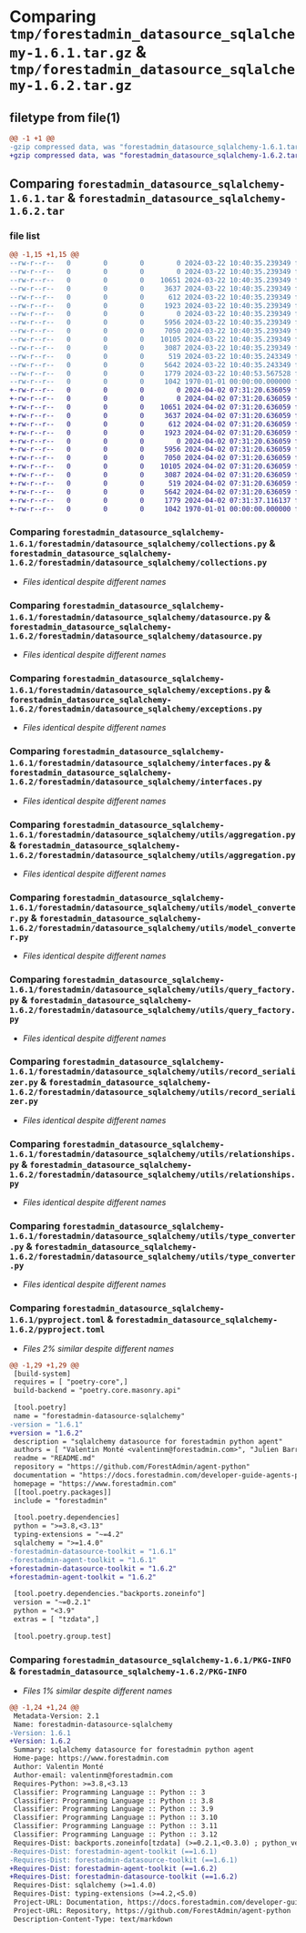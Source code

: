 # Comparing `tmp/forestadmin_datasource_sqlalchemy-1.6.1.tar.gz` & `tmp/forestadmin_datasource_sqlalchemy-1.6.2.tar.gz`

## filetype from file(1)

```diff
@@ -1 +1 @@
-gzip compressed data, was "forestadmin_datasource_sqlalchemy-1.6.1.tar", max compression
+gzip compressed data, was "forestadmin_datasource_sqlalchemy-1.6.2.tar", max compression
```

## Comparing `forestadmin_datasource_sqlalchemy-1.6.1.tar` & `forestadmin_datasource_sqlalchemy-1.6.2.tar`

### file list

```diff
@@ -1,15 +1,15 @@
--rw-r--r--   0        0        0        0 2024-03-22 10:40:35.239349 forestadmin_datasource_sqlalchemy-1.6.1/README.md
--rw-r--r--   0        0        0        0 2024-03-22 10:40:35.239349 forestadmin_datasource_sqlalchemy-1.6.1/forestadmin/datasource_sqlalchemy/__init__.py
--rw-r--r--   0        0        0    10651 2024-03-22 10:40:35.239349 forestadmin_datasource_sqlalchemy-1.6.1/forestadmin/datasource_sqlalchemy/collections.py
--rw-r--r--   0        0        0     3637 2024-03-22 10:40:35.239349 forestadmin_datasource_sqlalchemy-1.6.1/forestadmin/datasource_sqlalchemy/datasource.py
--rw-r--r--   0        0        0      612 2024-03-22 10:40:35.239349 forestadmin_datasource_sqlalchemy-1.6.1/forestadmin/datasource_sqlalchemy/exceptions.py
--rw-r--r--   0        0        0     1923 2024-03-22 10:40:35.239349 forestadmin_datasource_sqlalchemy-1.6.1/forestadmin/datasource_sqlalchemy/interfaces.py
--rw-r--r--   0        0        0        0 2024-03-22 10:40:35.239349 forestadmin_datasource_sqlalchemy-1.6.1/forestadmin/datasource_sqlalchemy/utils/__init__.py
--rw-r--r--   0        0        0     5956 2024-03-22 10:40:35.239349 forestadmin_datasource_sqlalchemy-1.6.1/forestadmin/datasource_sqlalchemy/utils/aggregation.py
--rw-r--r--   0        0        0     7050 2024-03-22 10:40:35.239349 forestadmin_datasource_sqlalchemy-1.6.1/forestadmin/datasource_sqlalchemy/utils/model_converter.py
--rw-r--r--   0        0        0    10105 2024-03-22 10:40:35.239349 forestadmin_datasource_sqlalchemy-1.6.1/forestadmin/datasource_sqlalchemy/utils/query_factory.py
--rw-r--r--   0        0        0     3087 2024-03-22 10:40:35.239349 forestadmin_datasource_sqlalchemy-1.6.1/forestadmin/datasource_sqlalchemy/utils/record_serializer.py
--rw-r--r--   0        0        0      519 2024-03-22 10:40:35.243349 forestadmin_datasource_sqlalchemy-1.6.1/forestadmin/datasource_sqlalchemy/utils/relationships.py
--rw-r--r--   0        0        0     5642 2024-03-22 10:40:35.243349 forestadmin_datasource_sqlalchemy-1.6.1/forestadmin/datasource_sqlalchemy/utils/type_converter.py
--rw-r--r--   0        0        0     1779 2024-03-22 10:40:53.567528 forestadmin_datasource_sqlalchemy-1.6.1/pyproject.toml
--rw-r--r--   0        0        0     1042 1970-01-01 00:00:00.000000 forestadmin_datasource_sqlalchemy-1.6.1/PKG-INFO
+-rw-r--r--   0        0        0        0 2024-04-02 07:31:20.636059 forestadmin_datasource_sqlalchemy-1.6.2/README.md
+-rw-r--r--   0        0        0        0 2024-04-02 07:31:20.636059 forestadmin_datasource_sqlalchemy-1.6.2/forestadmin/datasource_sqlalchemy/__init__.py
+-rw-r--r--   0        0        0    10651 2024-04-02 07:31:20.636059 forestadmin_datasource_sqlalchemy-1.6.2/forestadmin/datasource_sqlalchemy/collections.py
+-rw-r--r--   0        0        0     3637 2024-04-02 07:31:20.636059 forestadmin_datasource_sqlalchemy-1.6.2/forestadmin/datasource_sqlalchemy/datasource.py
+-rw-r--r--   0        0        0      612 2024-04-02 07:31:20.636059 forestadmin_datasource_sqlalchemy-1.6.2/forestadmin/datasource_sqlalchemy/exceptions.py
+-rw-r--r--   0        0        0     1923 2024-04-02 07:31:20.636059 forestadmin_datasource_sqlalchemy-1.6.2/forestadmin/datasource_sqlalchemy/interfaces.py
+-rw-r--r--   0        0        0        0 2024-04-02 07:31:20.636059 forestadmin_datasource_sqlalchemy-1.6.2/forestadmin/datasource_sqlalchemy/utils/__init__.py
+-rw-r--r--   0        0        0     5956 2024-04-02 07:31:20.636059 forestadmin_datasource_sqlalchemy-1.6.2/forestadmin/datasource_sqlalchemy/utils/aggregation.py
+-rw-r--r--   0        0        0     7050 2024-04-02 07:31:20.636059 forestadmin_datasource_sqlalchemy-1.6.2/forestadmin/datasource_sqlalchemy/utils/model_converter.py
+-rw-r--r--   0        0        0    10105 2024-04-02 07:31:20.636059 forestadmin_datasource_sqlalchemy-1.6.2/forestadmin/datasource_sqlalchemy/utils/query_factory.py
+-rw-r--r--   0        0        0     3087 2024-04-02 07:31:20.636059 forestadmin_datasource_sqlalchemy-1.6.2/forestadmin/datasource_sqlalchemy/utils/record_serializer.py
+-rw-r--r--   0        0        0      519 2024-04-02 07:31:20.636059 forestadmin_datasource_sqlalchemy-1.6.2/forestadmin/datasource_sqlalchemy/utils/relationships.py
+-rw-r--r--   0        0        0     5642 2024-04-02 07:31:20.636059 forestadmin_datasource_sqlalchemy-1.6.2/forestadmin/datasource_sqlalchemy/utils/type_converter.py
+-rw-r--r--   0        0        0     1779 2024-04-02 07:31:37.116137 forestadmin_datasource_sqlalchemy-1.6.2/pyproject.toml
+-rw-r--r--   0        0        0     1042 1970-01-01 00:00:00.000000 forestadmin_datasource_sqlalchemy-1.6.2/PKG-INFO
```

### Comparing `forestadmin_datasource_sqlalchemy-1.6.1/forestadmin/datasource_sqlalchemy/collections.py` & `forestadmin_datasource_sqlalchemy-1.6.2/forestadmin/datasource_sqlalchemy/collections.py`

 * *Files identical despite different names*

### Comparing `forestadmin_datasource_sqlalchemy-1.6.1/forestadmin/datasource_sqlalchemy/datasource.py` & `forestadmin_datasource_sqlalchemy-1.6.2/forestadmin/datasource_sqlalchemy/datasource.py`

 * *Files identical despite different names*

### Comparing `forestadmin_datasource_sqlalchemy-1.6.1/forestadmin/datasource_sqlalchemy/exceptions.py` & `forestadmin_datasource_sqlalchemy-1.6.2/forestadmin/datasource_sqlalchemy/exceptions.py`

 * *Files identical despite different names*

### Comparing `forestadmin_datasource_sqlalchemy-1.6.1/forestadmin/datasource_sqlalchemy/interfaces.py` & `forestadmin_datasource_sqlalchemy-1.6.2/forestadmin/datasource_sqlalchemy/interfaces.py`

 * *Files identical despite different names*

### Comparing `forestadmin_datasource_sqlalchemy-1.6.1/forestadmin/datasource_sqlalchemy/utils/aggregation.py` & `forestadmin_datasource_sqlalchemy-1.6.2/forestadmin/datasource_sqlalchemy/utils/aggregation.py`

 * *Files identical despite different names*

### Comparing `forestadmin_datasource_sqlalchemy-1.6.1/forestadmin/datasource_sqlalchemy/utils/model_converter.py` & `forestadmin_datasource_sqlalchemy-1.6.2/forestadmin/datasource_sqlalchemy/utils/model_converter.py`

 * *Files identical despite different names*

### Comparing `forestadmin_datasource_sqlalchemy-1.6.1/forestadmin/datasource_sqlalchemy/utils/query_factory.py` & `forestadmin_datasource_sqlalchemy-1.6.2/forestadmin/datasource_sqlalchemy/utils/query_factory.py`

 * *Files identical despite different names*

### Comparing `forestadmin_datasource_sqlalchemy-1.6.1/forestadmin/datasource_sqlalchemy/utils/record_serializer.py` & `forestadmin_datasource_sqlalchemy-1.6.2/forestadmin/datasource_sqlalchemy/utils/record_serializer.py`

 * *Files identical despite different names*

### Comparing `forestadmin_datasource_sqlalchemy-1.6.1/forestadmin/datasource_sqlalchemy/utils/relationships.py` & `forestadmin_datasource_sqlalchemy-1.6.2/forestadmin/datasource_sqlalchemy/utils/relationships.py`

 * *Files identical despite different names*

### Comparing `forestadmin_datasource_sqlalchemy-1.6.1/forestadmin/datasource_sqlalchemy/utils/type_converter.py` & `forestadmin_datasource_sqlalchemy-1.6.2/forestadmin/datasource_sqlalchemy/utils/type_converter.py`

 * *Files identical despite different names*

### Comparing `forestadmin_datasource_sqlalchemy-1.6.1/pyproject.toml` & `forestadmin_datasource_sqlalchemy-1.6.2/pyproject.toml`

 * *Files 2% similar despite different names*

```diff
@@ -1,29 +1,29 @@
 [build-system]
 requires = [ "poetry-core",]
 build-backend = "poetry.core.masonry.api"
 
 [tool.poetry]
 name = "forestadmin-datasource-sqlalchemy"
-version = "1.6.1"
+version = "1.6.2"
 description = "sqlalchemy datasource for forestadmin python agent"
 authors = [ "Valentin Monté <valentinm@forestadmin.com>", "Julien Barreau <julien.barreau@forestadmin.com>",]
 readme = "README.md"
 repository = "https://github.com/ForestAdmin/agent-python"
 documentation = "https://docs.forestadmin.com/developer-guide-agents-python/"
 homepage = "https://www.forestadmin.com"
 [[tool.poetry.packages]]
 include = "forestadmin"
 
 [tool.poetry.dependencies]
 python = ">=3.8,<3.13"
 typing-extensions = "~=4.2"
 sqlalchemy = ">=1.4.0"
-forestadmin-datasource-toolkit = "1.6.1"
-forestadmin-agent-toolkit = "1.6.1"
+forestadmin-datasource-toolkit = "1.6.2"
+forestadmin-agent-toolkit = "1.6.2"
 
 [tool.poetry.dependencies."backports.zoneinfo"]
 version = "~=0.2.1"
 python = "<3.9"
 extras = [ "tzdata",]
 
 [tool.poetry.group.test]
```

### Comparing `forestadmin_datasource_sqlalchemy-1.6.1/PKG-INFO` & `forestadmin_datasource_sqlalchemy-1.6.2/PKG-INFO`

 * *Files 1% similar despite different names*

```diff
@@ -1,24 +1,24 @@
 Metadata-Version: 2.1
 Name: forestadmin-datasource-sqlalchemy
-Version: 1.6.1
+Version: 1.6.2
 Summary: sqlalchemy datasource for forestadmin python agent
 Home-page: https://www.forestadmin.com
 Author: Valentin Monté
 Author-email: valentinm@forestadmin.com
 Requires-Python: >=3.8,<3.13
 Classifier: Programming Language :: Python :: 3
 Classifier: Programming Language :: Python :: 3.8
 Classifier: Programming Language :: Python :: 3.9
 Classifier: Programming Language :: Python :: 3.10
 Classifier: Programming Language :: Python :: 3.11
 Classifier: Programming Language :: Python :: 3.12
 Requires-Dist: backports.zoneinfo[tzdata] (>=0.2.1,<0.3.0) ; python_version < "3.9"
-Requires-Dist: forestadmin-agent-toolkit (==1.6.1)
-Requires-Dist: forestadmin-datasource-toolkit (==1.6.1)
+Requires-Dist: forestadmin-agent-toolkit (==1.6.2)
+Requires-Dist: forestadmin-datasource-toolkit (==1.6.2)
 Requires-Dist: sqlalchemy (>=1.4.0)
 Requires-Dist: typing-extensions (>=4.2,<5.0)
 Project-URL: Documentation, https://docs.forestadmin.com/developer-guide-agents-python/
 Project-URL: Repository, https://github.com/ForestAdmin/agent-python
 Description-Content-Type: text/markdown
```

